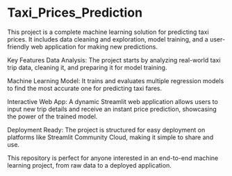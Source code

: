 # Taxi_Prices_Prediction

This project is a complete machine learning solution for predicting taxi prices. It includes data cleaning and exploration, model training, and a user-friendly web application for making new predictions.

Key Features
Data Analysis: The project starts by analyzing real-world taxi trip data, cleaning it, and preparing it for model training.

Machine Learning Model: It trains and evaluates multiple regression models to find the most accurate one for predicting taxi fares.

Interactive Web App: A dynamic Streamlit web application allows users to input new trip details and receive an instant price prediction, showcasing the power of the trained model.

Deployment Ready: The project is structured for easy deployment on platforms like Streamlit Community Cloud, making it simple to share and use.

This repository is perfect for anyone interested in an end-to-end machine learning project, from raw data to a deployed application.
